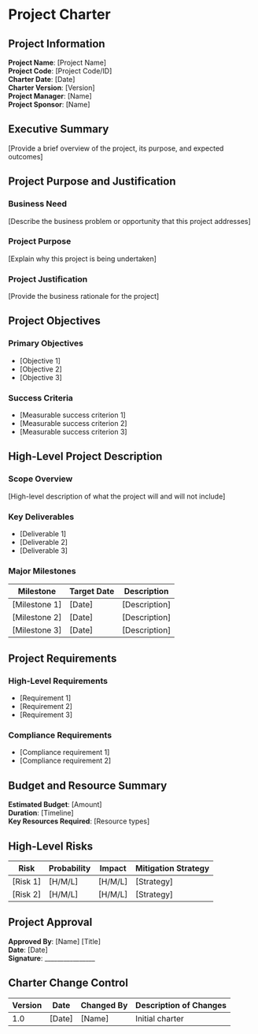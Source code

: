 # Project Charter

## Project Information
**Project Name**: [Project Name]  
**Project Code**: [Project Code/ID]  
**Charter Date**: [Date]  
**Charter Version**: [Version]  
**Project Manager**: [Name]  
**Project Sponsor**: [Name]  

## Executive Summary
[Provide a brief overview of the project, its purpose, and expected outcomes]

## Project Purpose and Justification
### Business Need
[Describe the business problem or opportunity that this project addresses]

### Project Purpose
[Explain why this project is being undertaken]

### Project Justification
[Provide the business rationale for the project]

## Project Objectives
### Primary Objectives
- [Objective 1]
- [Objective 2]
- [Objective 3]

### Success Criteria
- [Measurable success criterion 1]
- [Measurable success criterion 2]
- [Measurable success criterion 3]

## High-Level Project Description
### Scope Overview
[High-level description of what the project will and will not include]

### Key Deliverables
- [Deliverable 1]
- [Deliverable 2]
- [Deliverable 3]

### Major Milestones
| Milestone | Target Date | Description |
|-----------|-------------|-------------|
| [Milestone 1] | [Date] | [Description] |
| [Milestone 2] | [Date] | [Description] |
| [Milestone 3] | [Date] | [Description] |

## Project Requirements
### High-Level Requirements
- [Requirement 1]
- [Requirement 2]
- [Requirement 3]

### Compliance Requirements
- [Compliance requirement 1]
- [Compliance requirement 2]

## Budget and Resource Summary
**Estimated Budget**: [Amount]  
**Duration**: [Timeline]  
**Key Resources Required**: [Resource types]

## High-Level Risks
| Risk | Probability | Impact | Mitigation Strategy |
|------|-------------|--------|-------------------|
| [Risk 1] | [H/M/L] | [H/M/L] | [Strategy] |
| [Risk 2] | [H/M/L] | [H/M/L] | [Strategy] |

## Project Approval
**Approved By**: [Name] [Title]  
**Date**: [Date]  
**Signature**: ________________

## Charter Change Control
| Version | Date | Changed By | Description of Changes |
|---------|------|------------|----------------------|
| 1.0 | [Date] | [Name] | Initial charter |
